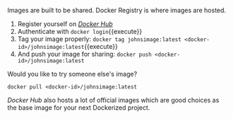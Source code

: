 Images are built to be shared. Docker Registry is where images are hosted.

1. Register yourself on *[Docker Hub](https://hub.docker.com)*
2. Authenticate with `docker login`{{execute}}
3. Tag your image properly: `docker tag johnsimage:latest <docker-id>/johnsimage:latest`{{execute}}
4. And push your image for sharing: `docker push <docker-id>/johnsimage:latest`

Would you like to try someone else's image?

`docker pull <docker-id>/johnsimage:latest`

*Docker Hub* also hosts a lot of official images which are good choices as the base image for your next Dockerized project.
